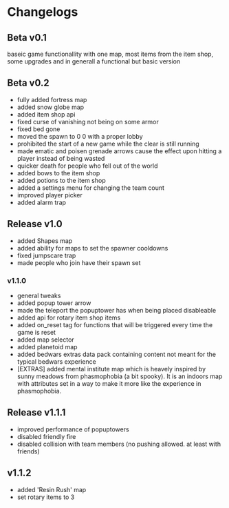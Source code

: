 # Changelogs

## Beta v0.1
baseic game functionallity with one map, most items from the item shop, some upgrades and in generall a functional but basic version

## Beta v0.2
- fully added fortress map
- added snow globe map
- added item shop api
- fixed curse of vanishing not being on some armor
- fixed bed gone
- moved the spawn to 0 0 with a proper lobby
- prohibited the start of a new game while the clear is still running
- made ematic and poisen grenade arrows cause the effect upon hitting a player instead of being wasted
- quicker death for people who fell out of the world
- added bows to the item shop
- added potions to the item shop
- added a settings menu for changing the team count
- improved player picker
- added alarm trap

## Release v1.0
- added Shapes map
- added ability for maps to set the spawner cooldowns
- fixed jumpscare trap
- made people who join have their spawn set

### v1.1.0
- general tweaks
- added popup tower arrow
- made the teleport the popuptower has when being placed disableable
- added api for rotary item shop items
- added on_reset tag for functions that will be triggered every time the game is reset
- added map selector
- added planetoid map
- added bedwars extras data pack containing content not meant for the typical bedwars experience
- [EXTRAS] added mental institute map which is heavely inspired by sunny meadows from phasmophobia (a bit spooky). It is an indoors map with attributes set in a way to make it more like the experience in phasmophobia.

## Release v1.1.1
- improved performance of popuptowers
- disabled friendly fire
- disabled collision with team members (no pushing allowed. at least with friends)

## v1.1.2
- added 'Resin Rush' map
- set rotary items to 3